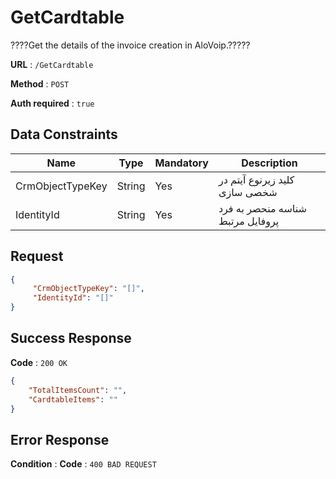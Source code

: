 # GetCardtable

????Get the details of the invoice creation in AloVoip.?????


**URL** : `/GetCardtable`

**Method** : `POST`

**Auth required** : `true`

## Data Constraints

|Name|Type|Mandatory|Description|
|-|-|-|-| 
|CrmObjectTypeKey |String|Yes|  کلید زیرنوع آیتم در شخصی سازی |
|IdentityId |String |Yes | شناسه منحصر به فرد پروفایل مرتبط|

## Request 


```json
{
     "CrmObjectTypeKey": "[]",
     "IdentityId": "[]"
}
```

## Success Response

**Code** : `200 OK`

```json
{
    "TotalItemsCount": "",
    "CardtableItems": ""
}

```

## Error Response

**Condition** : 
**Code** : `400 BAD REQUEST`

` ` 


